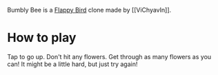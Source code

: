 Bumbly Bee is a [Flappy Bird](https://en.wikipedia.org/wiki/Flappy_Bird&ved=2ahUKEwiPs6vgldnyAhUSolwKHY-GADEQmhMwDnoECAwQAg&usg=AOvVaw3XlSESO1bJ-dm0HHzMzODP) clone made by [[ViChyavIn]].

# How to play
Tap to go up. Don't hit any flowers. Get through as many flowers as you can! It might be a little hard, but just try again!